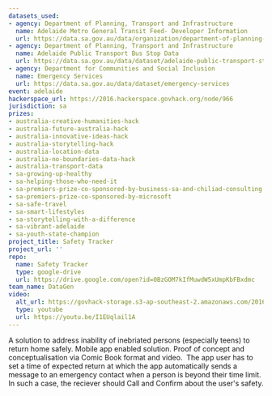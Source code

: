 ```yaml
---
datasets_used:
- agency: Department of Planning, Transport and Infrastructure
  name: Adelaide Metro General Transit Feed- Developer Information
  url: https://data.sa.gov.au/data/organization/department-of-planning-transport-and-infrastructure
- agency: Department of Planning, Transport and Infrastructure
  name: Adelaide Public Transport Bus Stop Data
  url: https://data.sa.gov.au/data/dataset/adelaide-public-transport-stop-data/resource/1844462e-cd4d-46fe-afe8-984e8e718e6e
- agency: Department for Communities and Social Inclusion
  name: Emergency Services
  url: https://data.sa.gov.au/data/dataset/emergency-services
event: adelaide
hackerspace_url: https://2016.hackerspace.govhack.org/node/966
jurisdiction: sa
prizes:
- australia-creative-humanities-hack
- australia-future-australia-hack
- australia-innovative-ideas-hack
- australia-storytelling-hack
- australia-location-data
- australia-no-boundaries-data-hack
- australia-transport-data
- sa-growing-up-healthy
- sa-helping-those-who-need-it
- sa-premiers-prize-co-sponsored-by-business-sa-and-chiliad-consulting
- sa-premiers-prize-co-sponsored-by-microsoft
- sa-safe-travel
- sa-smart-lifestyles
- sa-storytelling-with-a-difference
- sa-vibrant-adelaide
- sa-youth-state-champion
project_title: Safety Tracker
project_url: ''
repo:
  name: Safety Tracker
  type: google-drive
  url: https://drive.google.com/open?id=0BzGOM7kIfMuwdW5xUmpKbFBxdmc
team_name: DataGen
video:
  alt_url: https://govhack-storage.s3-ap-southeast-2.amazonaws.com/2016/DataGen%20Safety%20Tracker%20NexGen%202016.mp4
  type: youtube
  url: https://youtu.be/I1EUqlail1A
---
```


A solution to address inability of inebriated persons (especially teens) to return home safely. Mobile app enabled solution. Proof of concept and conceptualisation via Comic Book format and video. 
The app user has to set a time of expected return at which the app automatically sends a message to an emergency contact when a person is beyond their time limit. In such a case, the reciever should Call and Confirm about the user's safety.
​​​​​​​